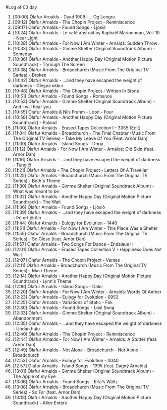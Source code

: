 #Log of 03 day

1. [00:00] Ólafur Arnalds - Dyad 1909 - ...Og Lengra
1. [09:12] Ólafur Arnalds - The Chopin Project - Reminiscence
1. [09:17] Ólafur Arnalds - Found Songs - Ljósið
1. [10:24] Ólafur Arnalds - Le café abstrait by Raphaël Marionneau, Vol. 10 - Near Light
1. [10:28] Ólafur Arnalds - For Now I Am Winter - Arnalds: Sudden Throw
1. [10:33] Ólafur Arnalds - Gimme Shelter (Original Soundtrack Album) - Someday
1. [10:36] Ólafur Arnalds - Another Happy Day (Original Motion Picture Soundtrack) - Through The Screen
1. [10:38] Ólafur Arnalds - Broadchurch (Music From The Original TV Series) - Broken
1. [10:42] Ólafur Arnalds - ...and they have escaped the weight of darkness - Gleypa okkur
1. [10:48] Ólafur Arnalds - The Chopin Project - Written In Stone
1. [10:51] Ólafur Arnalds - Found Songs - Romance
1. [10:53] Ólafur Arnalds - Gimme Shelter (Original Soundtrack Album) - And I will hear you
1. [10:55] Ólafur Arnalds & Nils Frahm - Loon - Four
1. [10:58] Ólafur Arnalds - Another Happy Day (Original Motion Picture Soundtrack) - Poland
1. [11:00] Ólafur Arnalds - Erased Tapes Collection I - 3055 (Edit)
1. [11:04] Ólafur Arnalds - Broadchurch - The Final Chapter (Music From The Original TV Series) - Take My Leave Of You (Feat. Arnór Dan)
1. [11:09] Ólafur Arnalds - Island Songs - Doria
1. [11:12] Ólafur Arnalds - For Now I Am Winter - Arnalds: Old Skin (feat. Arnór Dan)
1. [11:16] Ólafur Arnalds - ...and they have escaped the weight of darkness - Tunglið
1. [11:21] Ólafur Arnalds - The Chopin Project - Letters Of A Traveller
1. [11:25] Ólafur Arnalds - Broadchurch (Music From The Original TV Series) - Beth's Theme
1. [11:30] Ólafur Arnalds - Gimme Shelter (Original Soundtrack Album) - What was meant to be
1. [11:32] Ólafur Arnalds - Another Happy Day (Original Motion Picture Soundtrack) - The Wait
1. [11:36] Ólafur Arnalds - Found Songs - Ljósið
1. [11:39] Ólafur Arnalds - ...and they have escaped the weight of darkness - Þú ert jörðin
1. [11:44] Ólafur Arnalds - Eulogy for Evolution - 1440
1. [11:51] Ólafur Arnalds - For Now I Am Winter - This Place Was a Shelter
1. [11:55] Ólafur Arnalds - Broadchurch (Music From The Original TV Series) - So Close (feat. Arnór Dan)
1. [11:57] Ólafur Arnalds - Two Songs For Dance - Endalaus II
1. [12:01] Ólafur Arnalds - Erased Tapes Collection V - Happiness Does Not Wait
1. [12:07] Ólafur Arnalds - The Chopin Project - Verses
1. [12:11] Ólafur Arnalds - Broadchurch (Music From The Original TV Series) - Main Theme
1. [12:14] Ólafur Arnalds - Another Happy Day (Original Motion Picture Soundtrack) - Lynn's Theme
1. [12:16] Ólafur Arnalds - Island Songs - Dalur
1. [12:20] Ólafur Arnalds - For Now I Am Winter - Arnalds: Words Of Amber
1. [12:23] Ólafur Arnalds - Eulogy for Evolution - 0952
1. [12:25] Ólafur Arnalds - Variations of Static - Fok
1. [12:30] Ólafur Arnalds - Found Songs - Lost Song
1. [12:33] Ólafur Arnalds - Gimme Shelter (Original Soundtrack Album) - Abandonment
1. [12:35] Ólafur Arnalds - ...and they have escaped the weight of darkness - Undan hulu
1. [12:40] Ólafur Arnalds - The Chopin Project - Reminiscence
1. [12:44] Ólafur Arnalds - For Now I Am Winter - Arnalds: A Stutter (feat. Arnór Dan)
1. [12:49] Ólafur Arnalds - Not Alone - Broadchurch - Not Alone - Broadchurch
1. [12:53] Ólafur Arnalds - Eulogy for Evolution - 0040
1. [12:57] Ólafur Arnalds - Island Songs - 1995 (feat. Dagný Arnalds)
1. [13:01] Ólafur Arnalds - Gimme Shelter (Original Soundtrack Album) - The Apple of my Eye
1. [13:06] Ólafur Arnalds - Found Songs - Erla's Waltz
1. [13:08] Ólafur Arnalds - Broadchurch (Music From The Original TV Series) - So Far (feat. Arnór Dan)
1. [13:13] Ólafur Arnalds - Another Happy Day (Original Motion Picture Soundtrack) - Alice Enters

